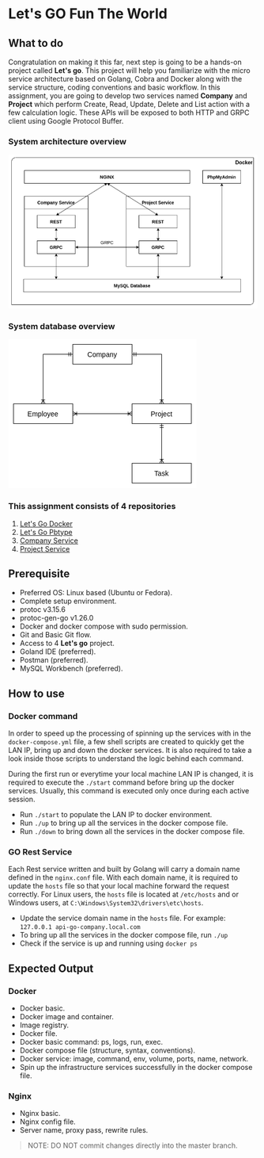# Let's GO Fun The World
 
## What to do
Congratulation on making it this far, next step is going to be a hands-on project called **Let's go**. This project will
help you familiarize with the micro service architecture based on Golang, Cobra and Docker along with the service
structure, coding conventions and basic workflow. In this assignment, you are going to develop two services named **Company**
and **Project** which perform Create, Read, Update, Delete and List action with a few calculation logic. 
These APIs will be exposed to both HTTP and GRPC client
using Google Protocol Buffer.

### System architecture overview
![System Overview](./asset/system-overview.png)

### System database overview
![System Overview](./asset/database-overview.png)
  
### This assignment consists of 4 repositories
1. [Let's Go Docker](https://github.com/dinhtp/lets-go)
2. [Let's Go Pbtype](https://github.com/dinhtp/lets-go-pbtype)
3. [Company Service](https://github.com/dinhtp/lets-go-company)
4. [Project Service](https://github.com/dinhtp/lets-go-project)

##  Prerequisite
- Preferred OS: Linux based (Ubuntu or Fedora).
- Complete setup environment.
- protoc v3.15.6
- protoc-gen-go v1.26.0
- Docker and docker compose with sudo permission.
- Git and Basic Git flow.
- Access to 4 **Let's go** project.
- Goland IDE (preferred).
- Postman (preferred).
- MySQL Workbench (preferred).

## How to use
### Docker command
In order to speed up the processing of spinning up the services with in the `docker-compose.yml` file, 
a few shell scripts are created to quickly get the LAN IP, bring up and down the docker services. It is also required to 
take a look inside those scripts to understand the logic behind each command.

During the first run or everytime your local machine LAN IP is changed, it is required to execute the `./start`
command before bring up the docker services. Usually, this command is executed only once during each active session.

- Run `./start` to populate the LAN IP to docker environment.
- Run `./up` to bring up all the services in the docker compose file.
- Run `./down` to bring down all the services in the docker compose file.

### GO Rest Service
Each Rest service written and built by Golang will carry a domain name defined in the `nginx.conf` file.
With each domain name, it is required to update the `hosts` file so that your local machine forward the request correctly.
For Linux users, the `hosts` file is located at `/etc/hosts` and or Windows users, at `C:\Windows\System32\drivers\etc\hosts`.

- Update the service domain name in the `hosts` file. For example: `127.0.0.1 api-go-company.local.com`
- To bring up all the services in the docker compose file, run `./up`
- Check if the service is up and running using `docker ps`

## Expected Output
### Docker
- Docker basic.
- Docker image and container.
- Image registry.
- Docker file.
- Docker basic command: ps, logs, run, exec.
- Docker compose file (structure, syntax, conventions).
- Docker service: image, command, env, volume, ports, name, network.
- Spin up the infrastructure services successfully in the docker compose file.

### Nginx
- Nginx basic.
- Nginx config file.
- Server name, proxy pass, rewrite rules.

> NOTE: DO NOT commit changes directly into the master branch.
